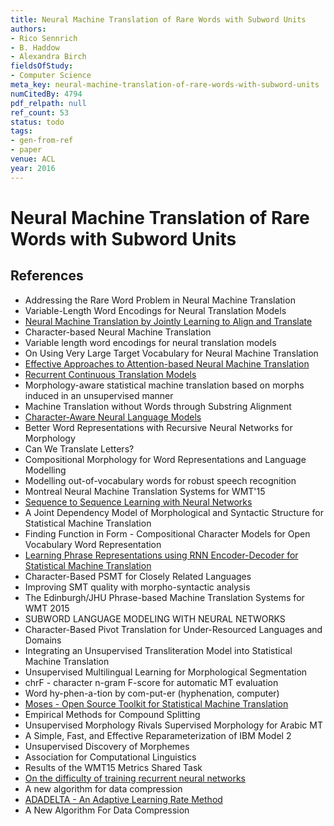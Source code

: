 ```yaml
---
title: Neural Machine Translation of Rare Words with Subword Units
authors:
- Rico Sennrich
- B. Haddow
- Alexandra Birch
fieldsOfStudy:
- Computer Science
meta_key: neural-machine-translation-of-rare-words-with-subword-units
numCitedBy: 4794
pdf_relpath: null
ref_count: 53
status: todo
tags:
- gen-from-ref
- paper
venue: ACL
year: 2016
---
```


# Neural Machine Translation of Rare Words with Subword Units

## References

- Addressing the Rare Word Problem in Neural Machine Translation
- Variable-Length Word Encodings for Neural Translation Models
- [Neural Machine Translation by Jointly Learning to Align and Translate](./neural-machine-translation-by-jointly-learning-to-align-and-translate.md)
- Character-based Neural Machine Translation
- Variable length word encodings for neural translation models
- On Using Very Large Target Vocabulary for Neural Machine Translation
- [Effective Approaches to Attention-based Neural Machine Translation](./effective-approaches-to-attention-based-neural-machine-translation.md)
- [Recurrent Continuous Translation Models](./recurrent-continuous-translation-models.md)
- Morphology-aware statistical machine translation based on morphs induced in an unsupervised manner
- Machine Translation without Words through Substring Alignment
- [Character-Aware Neural Language Models](./character-aware-neural-language-models.md)
- Better Word Representations with Recursive Neural Networks for Morphology
- Can We Translate Letters?
- Compositional Morphology for Word Representations and Language Modelling
- Modelling out-of-vocabulary words for robust speech recognition
- Montreal Neural Machine Translation Systems for WMT'15
- [Sequence to Sequence Learning with Neural Networks](./sequence-to-sequence-learning-with-neural-networks.md)
- A Joint Dependency Model of Morphological and Syntactic Structure for Statistical Machine Translation
- Finding Function in Form - Compositional Character Models for Open Vocabulary Word Representation
- [Learning Phrase Representations using RNN Encoder-Decoder for Statistical Machine Translation](./learning-phrase-representations-using-rnn-encoder-decoder-for-statistical-machine-translation.md)
- Character-Based PSMT for Closely Related Languages
- Improving SMT quality with morpho-syntactic analysis
- The Edinburgh/JHU Phrase-based Machine Translation Systems for WMT 2015
- SUBWORD LANGUAGE MODELING WITH NEURAL NETWORKS
- Character-Based Pivot Translation for Under-Resourced Languages and Domains
- Integrating an Unsupervised Transliteration Model into Statistical Machine Translation
- Unsupervised Multilingual Learning for Morphological Segmentation
- chrF - character n-gram F-score for automatic MT evaluation
- Word hy-phen-a-tion by com-put-er (hyphenation, computer)
- [Moses - Open Source Toolkit for Statistical Machine Translation](./moses-open-source-toolkit-for-statistical-machine-translation.md)
- Empirical Methods for Compound Splitting
- Unsupervised Morphology Rivals Supervised Morphology for Arabic MT
- A Simple, Fast, and Effective Reparameterization of IBM Model 2
- Unsupervised Discovery of Morphemes
- Association for Computational Linguistics
- Results of the WMT15 Metrics Shared Task
- [On the difficulty of training recurrent neural networks](./on-the-difficulty-of-training-recurrent-neural-networks.md)
- A new algorithm for data compression
- [ADADELTA - An Adaptive Learning Rate Method](./adadelta-an-adaptive-learning-rate-method.md)
- A New Algorithm For Data Compression
